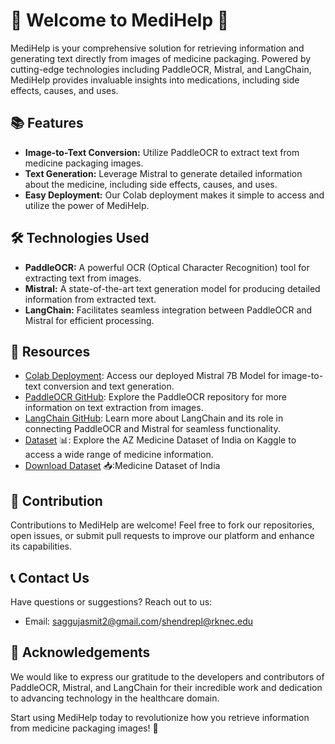 # 🌟 Welcome to MediHelp 💊

MediHelp is your comprehensive solution for retrieving information and generating text directly from images of medicine packaging. Powered by cutting-edge technologies including PaddleOCR, Mistral, and LangChain, MediHelp provides invaluable insights into medications, including side effects, causes, and uses.

## 📚 Features
- **Image-to-Text Conversion:** Utilize PaddleOCR to extract text from medicine packaging images.
- **Text Generation:** Leverage Mistral to generate detailed information about the medicine, including side effects, causes, and uses.
- **Easy Deployment:** Our Colab deployment makes it simple to access and utilize the power of MediHelp.

## 🛠️ Technologies Used
- **PaddleOCR:** A powerful OCR (Optical Character Recognition) tool for extracting text from images.
- **Mistral:** A state-of-the-art text generation model for producing detailed information from extracted text.
- **LangChain:** Facilitates seamless integration between PaddleOCR and Mistral for efficient processing.

## 📎 Resources
- [Colab Deployment](https://colab.research.google.com/drive/1ryA-7TBPY8PddsH1AYXPPnomrvvjdHAl?usp=sharing): Access our deployed Mistral 7B Model for image-to-text conversion and text generation.
- [PaddleOCR GitHub](https://github.com/PaddlePaddle/PaddleOCR): Explore the PaddleOCR repository for more information on text extraction from images.
- [LangChain GitHub](https://github.com/langchain-ai/langchain): Learn more about LangChain and its role in connecting PaddleOCR and Mistral for seamless functionality.
- [Dataset](https://www.kaggle.com/datasets/shudhanshusingh/az-medicine-dataset-of-india) 📊: Explore the AZ Medicine Dataset of India on Kaggle to access a wide range of medicine information.
- [Download Dataset](https://drive.google.com/file/d/1TeYQSXZ3SsJhhaVVBhQogGCpZ0OLgtLc/view?usp=sharing) 📥:Medicine Dataset of India

## 🤝 Contribution
Contributions to MediHelp are welcome! Feel free to fork our repositories, open issues, or submit pull requests to improve our platform and enhance its capabilities.

## 📞 Contact Us
Have questions or suggestions? Reach out to us:
- Email: saggujasmit2@gmail.com/shendrepl@rknec.edu

## 🙏 Acknowledgements
We would like to express our gratitude to the developers and contributors of PaddleOCR, Mistral, and LangChain for their incredible work and dedication to advancing technology in the healthcare domain.

Start using MediHelp today to revolutionize how you retrieve information from medicine packaging images! 💊
